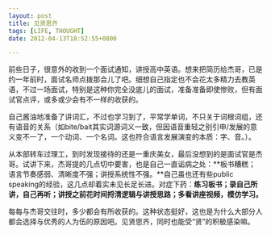 ```yaml
---
layout: post
title: 见贤思齐
tags: [LIFE, THOUGHT]
date: 2012-04-13T18:52:55+0800

---
```


前些日子，很意外的收到一个面试通知，讲授高中英语。想来把简历给杰哥，已是约一年前时，面试名师点拨那会儿了吧。细想自己指定也不会花太多精力去教英语，不过一场面试，特别是这种你完全没底儿的面试，准备准备即使惨败，但有面试官点评，或多或少会有不一样的收获的。

自己酱油地准备了讲词汇，不过也学习到了，平常学单词，不只关于词根词组，还有语音的关系（如bite/bait其实词源词义一致，但因语音重轻之别引申/发展的意义变不一了，一个动词、一个名词。这也符合语言发展演变的本质：字、音。）。

从本部转车过理工，到时发现接待的还是一重庆美女，最后没想到的是面试官是杰哥。试讲下来，杰哥提的几点切中要害，也是自己一直诟病之处：**板书糟糕；语言节奏感弱、清晰度不强；讲授系统性不强。**自己虽也还有些public speaking的经验，这几点却着实未见长足长进。对症下药：**练习板书；录自己所讲，自己再听；讲授之前花时间捋清逻辑与讲授思路；多看讲座视频，模仿学习。**

每每与杰哥交往时，多少都会有所收获的。这种状态挺好，这也是为什么大部分人都会选择与优秀的人为伍的原因吧。见贤思齐，同时也能受“贤”的积极感染嘛。